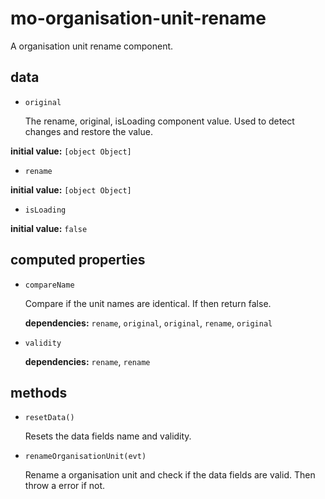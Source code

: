 # mo-organisation-unit-rename 

A organisation unit rename component. 

## data 

- `original` 

  The rename, original, isLoading component value.
  Used to detect changes and restore the value. 

**initial value:** `[object Object]` 

- `rename` 

**initial value:** `[object Object]` 

- `isLoading` 

**initial value:** `false` 

## computed properties 

- `compareName` 

  Compare if the unit names are identical.
  If then return false. 

   **dependencies:** `rename`, `original`, `original`, `rename`, `original` 

- `validity` 

   **dependencies:** `rename`, `rename` 


## methods 

- `resetData()` 

  Resets the data fields name and validity. 

- `renameOrganisationUnit(evt)` 

  Rename a organisation unit and check if the data fields are valid.
  Then throw a error if not. 

